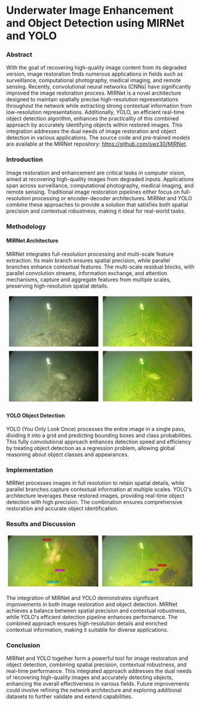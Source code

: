 # Underwater Image Enhancement and Object Detection using MIRNet and YOLO

### Abstract

With the goal of recovering high-quality image content from its degraded version, image restoration finds numerous applications in fields such as surveillance, computational photography, medical imaging, and remote sensing. Recently, convolutional neural networks (CNNs) have significantly improved the image restoration process. MIRNet is a novel architecture designed to maintain spatially precise high-resolution representations throughout the network while extracting strong contextual information from low-resolution representations. Additionally, YOLO, an efficient real-time object detection algorithm, enhances the practicality of this combined approach by accurately identifying objects within restored images. This integration addresses the dual needs of image restoration and object detection in various applications. The source code and pre-trained models are available at the MIRNet repository: https://github.com/swz30/MIRNet.

### Introduction

Image restoration and enhancement are critical tasks in computer vision, aimed at recovering high-quality images from degraded inputs. Applications span across surveillance, computational photography, medical imaging, and remote sensing. Traditional image restoration pipelines either focus on full-resolution processing or encoder-decoder architectures. MIRNet and YOLO combine these approaches to provide a solution that satisfies both spatial precision and contextual robustness, making it ideal for real-world tasks.

### Methodology

#### MIRNet Architecture

MIRNet integrates full-resolution processing and multi-scale feature extraction. Its main branch ensures spatial precision, while parallel branches enhance contextual features. The multi-scale residual blocks, with parallel convolution streams, information exchange, and attention mechanisms, capture and aggregate features from multiple scales, preserving high-resolution spatial details.

![](Enhancement-Samples.png)

#### YOLO Object Detection

YOLO (You Only Look Once) processes the entire image in a single pass, dividing it into a grid and predicting bounding boxes and class probabilities. This fully convolutional approach enhances detection speed and efficiency by treating object detection as a regression problem, allowing global reasoning about object classes and appearances.

### Implementation

MIRNet processes images in full resolution to retain spatial details, while parallel branches capture contextual information at multiple scales. YOLO's architecture leverages these restored images, providing real-time object detection with high precision. The combination ensures comprehensive restoration and accurate object identification.

### Results and Discussion

![](Detection-Samples.png)

The integration of MIRNet and YOLO demonstrates significant improvements in both image restoration and object detection. MIRNet achieves a balance between spatial precision and contextual robustness, while YOLO's efficient detection pipeline enhances performance. The combined approach ensures high-resolution details and enriched contextual information, making it suitable for diverse applications.

### Conclusion

MIRNet and YOLO together form a powerful tool for image restoration and object detection, combining spatial precision, contextual robustness, and real-time performance. This integrated approach addresses the dual needs of recovering high-quality images and accurately detecting objects, enhancing the overall effectiveness in various fields. Future improvements could involve refining the network architecture and exploring additional datasets to further validate and extend capabilities.
